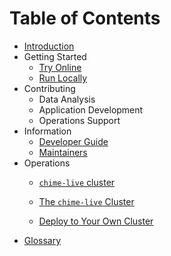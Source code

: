 # Table of Contents

- [Introduction](README.md)
- Getting Started
  - [Try Online](getting-started/try-online.md)
  - [Run Locally](getting-started/run-locally.md)
- Contributing
  - Data Analysis
  - Application Development
  - Operations Support
- Information
  - [Developer Guide](DEVELOPER_GUIDE.md)
  - [Maintainers](MAINTAINERS.md)
- Operations
  - [`chime-live` cluster](./operations/chime-live-cluster.md)

  - [The `chime-live` Cluster](./operations/chime-live-cluster.md)
  - [Deploy to Your Own Cluster](./operations/byok8s.md)
- [Glossary](GLOSSARY.md)
